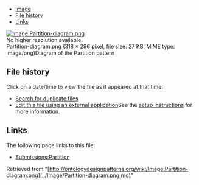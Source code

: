 * [Image](../Image/Partition-diagram.png.md#file)
* [File history](../Image/Partition-diagram.png.md#filehistory)
* [Links](../Image/Partition-diagram.png.md#filelinks)

[![Image:Partition-diagram.png](../../../images/e/e1/Partition-diagram.png)](../../../images/e/e1/Partition-diagram.png)  
No higher resolution available.  
[Partition-diagram.png](../../../images/e/e1/Partition-diagram.png)‎ (318 × 296 pixel, file size: 27 KB, MIME type: image/png)Diagram of the Partition pattern




## File history

Click on a date/time to view the file as it appeared at that time.



  
* [Search for duplicate files](http://ontologydesignpatterns.org/wiki/Special:FileDuplicateSearch/Partition-diagram.png "Special:FileDuplicateSearch/Partition-diagram.png")
* [Edit this file using an external application](http://ontologydesignpatterns.org/wiki/index.php?title=Image:Partition-diagram.png&action=edit&externaledit=true&mode=file "Image:Partition-diagram.png")See the [setup instructions](http://www.mediawiki.org/wiki/Manual:External_editors "http://www.mediawiki.org/wiki/Manual:External_editors") for more information.

## Links



The following page links to this file:


* [Submissions:Partition](../Submissions/Partition.md "Submissions:Partition")


Retrieved from "[http://ontologydesignpatterns.org/wiki/Image:Partition-diagram.png](../Image/Partition-diagram.png.md)"